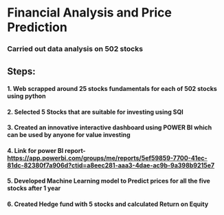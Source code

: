 # Financial Analysis and Price Prediction

### Carried out data analysis on 502 stocks

## Steps:
#### 1. Web scrapped around 25 stocks fundamentals for each of 502 stocks using python
#### 2. Selected 5 Stocks that are suitable for investing using SQl
#### 3. Created an innovative interactive dashboard using POWER BI which can be used by anyone for value investing
#### 4. Link for power BI report- https://app.powerbi.com/groups/me/reports/5ef59859-7700-41ec-81dc-82380f7a906d?ctid=a8eec281-aaa3-4dae-ac9b-9a398b9215e7
#### 5. Developed Machine Learning model to Predict prices for all the five stocks after 1 year 
#### 6. Created Hedge fund with 5 stocks and calculated Return on Equity


